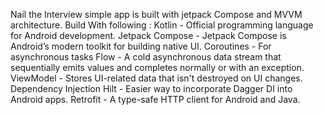 Nail the Interview simple app is built with jetpack Compose and MVVM architecture.
Build With following :
Kotlin - Official programming language for Android development.
Jetpack Compose - Jetpack Compose is Android’s modern toolkit for building native UI.
Coroutines - For asynchronous tasks
Flow - A cold asynchronous data stream that sequentially emits values and completes normally or with an exception.
ViewModel - Stores UI-related data that isn't destroyed on UI changes.
Dependency Injection
Hilt - Easier way to incorporate Dagger DI into Android apps.
Retrofit - A type-safe HTTP client for Android and Java.
